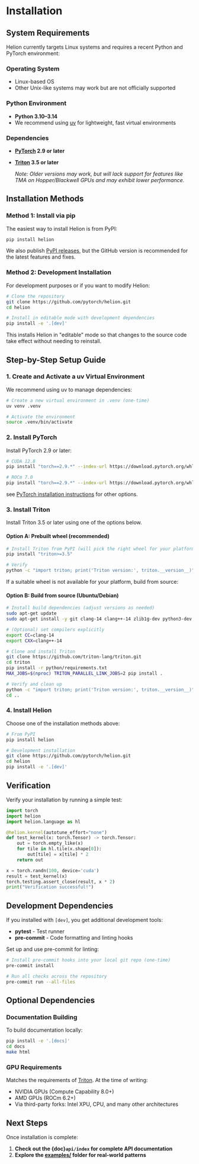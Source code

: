 # Installation

## System Requirements

Helion currently targets Linux systems and requires a recent Python and PyTorch environment:

### Operating System
- Linux-based OS
- Other Unix-like systems may work but are not officially supported

### Python Environment
- **Python 3.10–3.14**
- We recommend using [uv](https://docs.astral.sh/uv/) for lightweight, fast virtual environments

### Dependencies
- **[PyTorch](https://github.com/pytorch/pytorch) 2.9 or later**
- **[Triton](https://github.com/triton-lang/triton) 3.5 or later**

  *Note: Older versions may work, but will lack support for features like TMA on Hopper/Blackwell GPUs and may exhibit lower performance.*

## Installation Methods

### Method 1: Install via pip

The easiest way to install Helion is from PyPI:

```bash
pip install helion
```

We also publish [PyPI releases](https://pypi.org/project/helion/), but the GitHub version is recommended for the latest features and fixes.

### Method 2: Development Installation

For development purposes or if you want to modify Helion:

```bash
# Clone the repository
git clone https://github.com/pytorch/helion.git
cd helion

# Install in editable mode with development dependencies
pip install -e '.[dev]'
```

This installs Helion in "editable" mode so that changes to the source code take effect without needing to reinstall.

## Step-by-Step Setup Guide

### 1. Create and Activate a uv Virtual Environment

We recommend using uv to manage dependencies:

```bash
# Create a new virtual environment in .venv (one-time)
uv venv .venv

# Activate the environment
source .venv/bin/activate
```

### 2. Install PyTorch

Install PyTorch 2.9 or later:

```bash
# CUDA 12.8
pip install "torch==2.9.*" --index-url https://download.pytorch.org/whl/cu128

# ROCm 7.0
pip install "torch==2.9.*" --index-url https://download.pytorch.org/whl/rocm7.0
```
see [PyTorch installation instructions](https://pytorch.org/get-started/locally/) for other options.

### 3. Install Triton

Install Triton 3.5 or later using one of the options below.

#### Option A: Prebuilt wheel (recommended)

```bash
# Install Triton from PyPI (will pick the right wheel for your platform if available)
pip install "triton>=3.5"

# Verify
python -c "import triton; print('Triton version:', triton.__version__)"
```

If a suitable wheel is not available for your platform, build from source:

#### Option B: Build from source (Ubuntu/Debian)

```bash
# Install build dependencies (adjust versions as needed)
sudo apt-get update
sudo apt-get install -y git clang-14 clang++-14 zlib1g-dev python3-dev

# (Optional) set compilers explicitly
export CC=clang-14
export CXX=clang++-14

# Clone and install Triton
git clone https://github.com/triton-lang/triton.git
cd triton
pip install -r python/requirements.txt
MAX_JOBS=$(nproc) TRITON_PARALLEL_LINK_JOBS=2 pip install .

# Verify and clean up
python -c "import triton; print('Triton version:', triton.__version__)"
cd ..
```

### 4. Install Helion

Choose one of the installation methods above:

```bash
# From PyPI
pip install helion

# Development installation
git clone https://github.com/pytorch/helion.git
cd helion
pip install -e '.[dev]'
```

## Verification

Verify your installation by running a simple test:

```python
import torch
import helion
import helion.language as hl

@helion.kernel(autotune_effort="none")
def test_kernel(x: torch.Tensor) -> torch.Tensor:
    out = torch.empty_like(x)
    for tile in hl.tile(x.shape[0]):
        out[tile] = x[tile] * 2
    return out

x = torch.randn(100, device='cuda')
result = test_kernel(x)
torch.testing.assert_close(result, x * 2)
print("Verification successful!")
```

## Development Dependencies

If you installed with `[dev]`, you get additional development tools:

- **pytest** - Test runner
- **pre-commit** - Code formatting and linting hooks

Set up and use pre-commit for linting:

```bash
# Install pre-commit hooks into your local git repo (one-time)
pre-commit install

# Run all checks across the repository
pre-commit run --all-files
```

## Optional Dependencies

### Documentation Building

To build documentation locally:

```bash
pip install -e '.[docs]'
cd docs
make html
```

### GPU Requirements

Matches the requirements of [Triton](https://github.com/triton-lang/triton).  At the time of writing:
* NVIDIA GPUs (Compute Capability 8.0+)
* AMD GPUs (ROCm 6.2+)
* Via third-party forks: Intel XPU, CPU, and many other architectures

## Next Steps

Once installation is complete:

1. **Check out the {doc}`api/index` for complete API documentation**
2. **Explore the [examples/](https://github.com/pytorch/helion/tree/main/examples) folder for real-world patterns**

